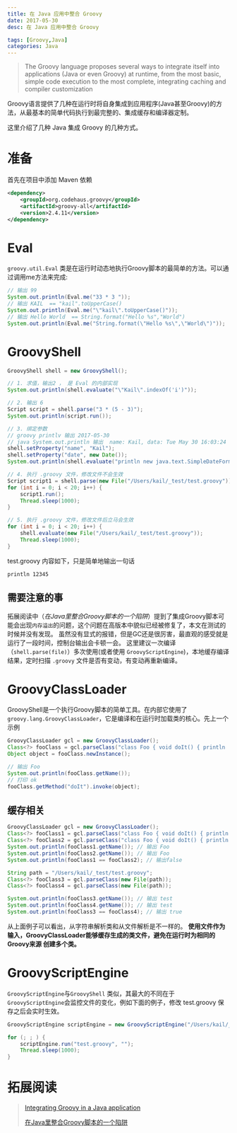 ```yaml
---
title: 在 Java 应用中整合 Groovy
date: 2017-05-30
desc: 在 Java 应用中整合 Groovy

tags: [Groovy,Java]
categories: Java
---
```


> The Groovy language proposes several ways to integrate itself into applications (Java or even Groovy) at runtime, from the most basic, simple code execution to the most complete, integrating caching and compiler customization

Groovy语言提供了几种在运行时将自身集成到应用程序(Java甚至Groovy)的方法，从最基本的简单代码执行到最完整的、集成缓存和编译器定制。

这里介绍了几种 Java 集成 Groovy 的几种方式。

<!--more-->

# 准备

首先在项目中添加 Maven 依赖

``` xml
<dependency>
    <groupId>org.codehaus.groovy</groupId>
    <artifactId>groovy-all</artifactId>
    <version>2.4.11</version>
</dependency>
```

# Eval

`groovy.util.Eval` 类是在运行时动态地执行Groovy脚本的最简单的方法。可以通过调用me方法来完成:

``` Java
// 输出 99
System.out.println(Eval.me("33 * 3 "));
// 输出 KAIL  == "kail".toUpperCase()
System.out.println(Eval.me("\"kail\".toUpperCase()"));
// 输出 Hello World  == String.format("Hello %s","World")
System.out.println(Eval.me("String.format(\"Hello %s\",\"World\")"));
```

# GroovyShell

``` java
GroovyShell shell = new GroovyShell();

// 1. 求值，输出2 ， 是 Eval 的内部实现
System.out.println(shell.evaluate("\"Kail\".indexOf('i')"));

// 2. 输出 6
Script script = shell.parse("3 * (5 - 3)");
System.out.println(script.run());

// 3. 绑定参数
// groovy printlv 输出 2017-05-30  
// java System.out.println 输出  name: Kail, data: Tue May 30 16:03:24 CST 2017 !
shell.setProperty("name", "Kail");
shell.setProperty("date", new Date());
System.out.println(shell.evaluate("println new java.text.SimpleDateFormat('yyyy-MM-dd').format(date); \"name: $name, data: $date !\" "));

// 4. 执行 .groovy 文件，修改文件不会生效
Script script1 = shell.parse(new File("/Users/kail/_test/test.groovy"));
for (int i = 0; i < 20; i++) {
    script1.run();
    Thread.sleep(1000);
}

// 5. 执行 .groovy 文件，修改文件后立马会生效
for (int i = 0; i < 20; i++) {
    shell.evaluate(new File("/Users/kail/_test/test.groovy"));
    Thread.sleep(1000);
}
```
test.groovy 内容如下，只是简单地输出一句话

``` grovvy
println 12345
```

## 需要注意的事
拓展阅读中（*在Java里整合Groovy脚本的一个陷阱*）提到了集成Groovy脚本可能会出现`内存溢出`的问题，这个问题在高版本中貌似已经被修复了，本文在测试的时候并没有发现。
虽然没有显式的报错，但是GC还是很厉害，最直观的感受就是运行了一段时间，控制台输出会卡顿一会。
这里建议一次编译（`shell.parse(file)`）多次使用(或者使用 `GroovyScriptEngine`)，本地缓存编译结果，定时扫描 `.groovy` 文件是否有变动，有变动再重新编译。

# GroovyClassLoader

GroovyShell是一个执行Groovy脚本的简单工具。在内部它使用了 `groovy.lang.GroovyClassLoader`，它是编译和在运行时加载类的核心。先上一个示例

``` java
GroovyClassLoader gcl = new GroovyClassLoader();
Class<?> fooClass = gcl.parseClass("class Foo { void doIt() { println 'ok' } }");
Object object = fooClass.newInstance();

// 输出 Foo
System.out.println(fooClass.getName());
// 打印 ok
fooClass.getMethod("doIt").invoke(object);
```

## 缓存相关

``` java
GroovyClassLoader gcl = new GroovyClassLoader();
Class<?> fooClass1 = gcl.parseClass("class Foo { void doIt() { println 'ok' } }");
Class<?> fooClass2 = gcl.parseClass("class Foo { void doIt() { println 'ok' } }");
System.out.println(fooClass1.getName()); // 输出 Foo
System.out.println(fooClass2.getName()); // 输出 Foo
System.out.println(fooClass1 == fooClass2); // 输出false

String path = "/Users/kail/_test/test.groovy";
Class<?> fooClass3 = gcl.parseClass(new File(path));
Class<?> fooClass4 = gcl.parseClass(new File(path));

System.out.println(fooClass3.getName()); // 输出 test
System.out.println(fooClass4.getName()); // 输出 test
System.out.println(fooClass3 == fooClass4); // 输出 true
```
从上面例子可以看出，从字符串解析类和从文件解析是不一样的。
**使用文件作为输入，GroovyClassLoader能够缓存生成的类文件，避免在运行时为相同的 Groovy来源 创建多个类。**

# GroovyScriptEngine

`GroovyScriptEngine`与`GroovyShell` 类似，其最大的不同在于`GroovyScriptEngine`会监控文件的变化，例如下面的例子，修改 test.groovy 保存之后会实时生效。

``` java
GroovyScriptEngine scriptEngine = new GroovyScriptEngine("/Users/kail/_test/");

for (; ; ) {
    scriptEngine.run("test.groovy", "");
    Thread.sleep(1000);
}
```






# 拓展阅读

> [Integrating Groovy in a Java application](http://docs.groovy-lang.org/docs/latest/html/documentation/#_integrating_groovy_in_a_java_application)
>
> [在Java里整合Groovy脚本的一个陷阱](http://rednaxelafx.iteye.com/blog/620155)



